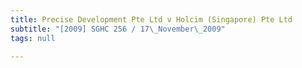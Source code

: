 ```yaml
---
title: Precise Development Pte Ltd v Holcim (Singapore) Pte Ltd
subtitle: "[2009] SGHC 256 / 17\_November\_2009"
tags: null

---
```


